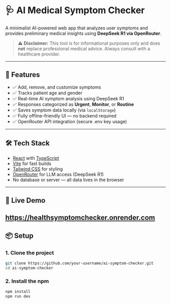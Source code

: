 # 🩺 AI Medical Symptom Checker

A minimalist AI-powered web app that analyzes user symptoms and provides preliminary medical insights using **DeepSeek R1 via OpenRouter**.

> ⚠️ **Disclaimer:** This tool is for informational purposes only and does **not** replace professional medical advice. Always consult with a healthcare provider.

---

## 🚀 Features

- ✅ Add, remove, and customize symptoms
- ✅ Tracks patient age and gender
- ✅ Real-time AI symptom analysis using DeepSeek R1
- ✅ Responses categorized as **Urgent**, **Monitor**, or **Routine**
- ✅ Saves symptom data locally (via `localStorage`)
- ✅ Fully offline-friendly UI — no backend required
- ✅ OpenRouter API integration (secure .env key usage)

---

## 🛠 Tech Stack

- [React](https://reactjs.org/) with [TypeScript](https://www.typescriptlang.org/)
- [Vite](https://vitejs.dev/) for fast builds
- [Tailwind CSS](https://tailwindcss.com/) for styling
- [OpenRouter](https://openrouter.ai/) for LLM access (DeepSeek R1)
- No database or server — all data lives in the browser

---

## 🧪 Live Demo
https://healthsymptomchecker.onrender.com
---

## 📦 Setup

### 1. Clone the project

```bash
git clone https://github.com/your-username/ai-symptom-checker.git
cd ai-symptom-checker
```
### 2. Install the npm

```bash
npm install
npm run dev
